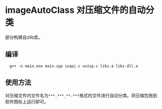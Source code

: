 # imageAutoClass 对压缩文件的自动分类
部分构建自zlib库。
## 编译

```shell
  g++ -o main.exe main.cpp ioapi.c unzip.c libz.a libz.dll.a
```

## 使用方法
对压缩文件内文件名为`***_***_**.***`格式的文件进行自动分类。将压缩包拖到软件图标上运行即可。
